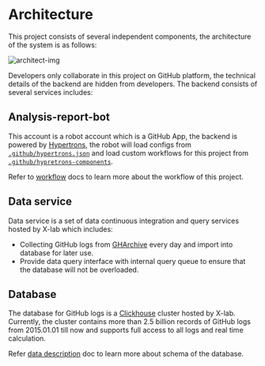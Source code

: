 # Architecture

This project consists of several independent components, the architecture of the system is as follows:

![architect-img](http://gar2020.opensource-service.cn/umlrenderer/github/X-lab2017/github-analysis-report?path=docs/diagrams/architect.uml)

Developers only collaborate in this project on GitHub platform, the technical details of the backend are hidden from developers. The backend consists of several services includes:

## Analysis-report-bot

This account is a robot account which is a GitHub App, the backend is powered by [Hypertrons](https://www.github.com/hypertrons/hypertrons), the robot will load configs from [`.github/hypertrons.json`](https://github.com/X-lab2017/github-analysis-report/blob/master/.github/hypertrons.json) and load custom workflows for this project from [`.github/hypretrons-components`](https://github.com/X-lab2017/github-analysis-report/tree/master/.github/hypertrons-components).

Refer to [workflow](./workflow.md) docs to learn more about the workflow of this project.

## Data service

Data service is a set of data continuous integration and query services hosted by X-lab which includes:

- Collecting GitHub logs from [GHArchive](https://www.gharchive.org/) every day and import into database for later use.
- Provide data query interface with internal query queue to ensure that the database will not be overloaded.

## Database

The database for GitHub logs is a [Clickhouse](https://clickhouse.tech/) cluster hosted by X-lab. Currently, the cluster contains more than 2.5 billion records of GitHub logs from 2015.01.01 till now and supports full access to all logs and real time calculation.

Refer [data description](./data.md) doc to learn more about schema of the database.
